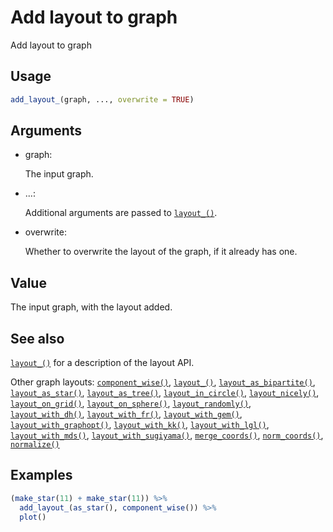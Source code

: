 # Add layout to graph

Add layout to graph

## Usage

``` r
add_layout_(graph, ..., overwrite = TRUE)
```

## Arguments

- graph:

  The input graph.

- ...:

  Additional arguments are passed to
  [`layout_()`](https://r.igraph.org/reference/layout_.md).

- overwrite:

  Whether to overwrite the layout of the graph, if it already has one.

## Value

The input graph, with the layout added.

## See also

[`layout_()`](https://r.igraph.org/reference/layout_.md) for a
description of the layout API.

Other graph layouts:
[`component_wise()`](https://r.igraph.org/reference/component_wise.md),
[`layout_()`](https://r.igraph.org/reference/layout_.md),
[`layout_as_bipartite()`](https://r.igraph.org/reference/layout_as_bipartite.md),
[`layout_as_star()`](https://r.igraph.org/reference/layout_as_star.md),
[`layout_as_tree()`](https://r.igraph.org/reference/layout_as_tree.md),
[`layout_in_circle()`](https://r.igraph.org/reference/layout_in_circle.md),
[`layout_nicely()`](https://r.igraph.org/reference/layout_nicely.md),
[`layout_on_grid()`](https://r.igraph.org/reference/layout_on_grid.md),
[`layout_on_sphere()`](https://r.igraph.org/reference/layout_on_sphere.md),
[`layout_randomly()`](https://r.igraph.org/reference/layout_randomly.md),
[`layout_with_dh()`](https://r.igraph.org/reference/layout_with_dh.md),
[`layout_with_fr()`](https://r.igraph.org/reference/layout_with_fr.md),
[`layout_with_gem()`](https://r.igraph.org/reference/layout_with_gem.md),
[`layout_with_graphopt()`](https://r.igraph.org/reference/layout_with_graphopt.md),
[`layout_with_kk()`](https://r.igraph.org/reference/layout_with_kk.md),
[`layout_with_lgl()`](https://r.igraph.org/reference/layout_with_lgl.md),
[`layout_with_mds()`](https://r.igraph.org/reference/layout_with_mds.md),
[`layout_with_sugiyama()`](https://r.igraph.org/reference/layout_with_sugiyama.md),
[`merge_coords()`](https://r.igraph.org/reference/merge_coords.md),
[`norm_coords()`](https://r.igraph.org/reference/norm_coords.md),
[`normalize()`](https://r.igraph.org/reference/normalize.md)

## Examples

``` r
(make_star(11) + make_star(11)) %>%
  add_layout_(as_star(), component_wise()) %>%
  plot()
```
